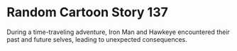 # Random Cartoon Story 137

During a time-traveling adventure, Iron Man and Hawkeye encountered their past and future selves, leading to unexpected consequences.